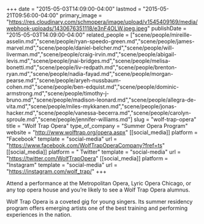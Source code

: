 +++
date = "2015-05-03T14:09:00-04:00"
lastmod = "2015-05-21T09:56:00-04:00"
primary_image = "https://res.cloudinary.com/schmopera/image/upload/v1545409169/media/webhook-uploads/1430676351118/e3nF4OLW.jpeg.jpeg"
publishDate = "2015-05-03T14:09:00-04:00"
related_people = ["scene/people/mireille-asselin.md","scene/people/ryan-speedo-green.md","scene/people/james-marvel.md","scene/people/daniel-belcher.md","scene/people/will-liverman.md","scene/people/craig-irvin.md","scene/people/abigail-levis.md","scene/people/jnai-bridges.md","scene/people/melisa-bonetti.md","scene/people/liv-redpath.md","scene/people/brenton-ryan.md","scene/people/nadia-fayad.md","scene/people/morgan-pearse.md","scene/people/aryeh-nussbaum-cohen.md","scene/people/ben-edquist.md","scene/people/dominic-armstrong.md","scene/people/timothy-j-bruno.md","scene/people/madison-leonard.md","scene/people/allegra-de-vita.md","scene/people/miles-mykkanen.md","scene/people/jonas-hacker.md","scene/people/vanessa-becerra.md","scene/people/carolyn-sproule.md","scene/people/jennifer-williams.md"]
slug = "wolf-trap-opera"
title = "Wolf Trap Opera"
type_of_company = "Summer Opera Program"
website = "http://www.wolftrap.org/opera.aspx"
[[social_media]]
platform = "Facebook"
template = "social-media"
url = "https://www.facebook.com/WolfTrapOperaCompany?fref=ts"
[[social_media]]
platform = " Twitter"
template = "social-media"
url = "https://twitter.com/WolfTrapOpera"
[[social_media]]
platform = "Instagram"
template = "social-media"
url = "https://instagram.com/wolf_trap/"
+++

Attend a performance at the Metropolitan Opera, Lyric Opera Chicago, or any top opera house and you’re likely to see a Wolf Trap Opera alumnus.

Wolf Trap Opera is a coveted gig for young singers. Its summer residency program offers emerging artists one of the best training and performing experiences in the nation.
